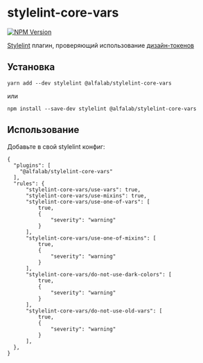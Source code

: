 # stylelint-core-vars

[![NPM Version](https://img.shields.io/npm/v/@alfalab/stylelint-core-vars.svg)](https://www.npmjs.com/package/@alfalab/stylelint-core-vars)

[Stylelint](http://stylelint.io) плагин, проверяющий использование [дизайн-токенов](https://github.com/alfa-laboratory/core-components/tree/master/packages/vars/src)

## Установка

```
yarn add --dev stylelint @alfalab/stylelint-core-vars
```

или

```
npm install --save-dev stylelint @alfalab/stylelint-core-vars
```

## Использование

Добавьте в свой stylelint конфиг:

```
{
  "plugins": [
    "@alfalab/stylelint-core-vars"
  ],
  "rules": {
      "stylelint-core-vars/use-vars": true,
      "stylelint-core-vars/use-mixins": true,
      "stylelint-core-vars/use-one-of-vars": [
          true,
          {
              "severity": "warning"
          }
      ],
      "stylelint-core-vars/use-one-of-mixins": [
          true,
          {
              "severity": "warning"
          }
      ],
      "stylelint-core-vars/do-not-use-dark-colors": [
          true,
          {
              "severity": "warning"
          }
      ],
      "stylelint-core-vars/do-not-use-old-vars": [
          true,
          {
              "severity": "warning"
          }
      ],
  },
}
```

